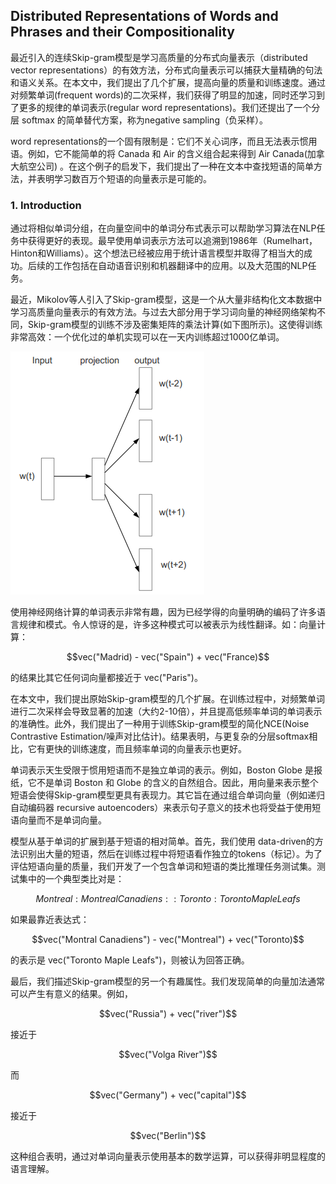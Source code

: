 ## Distributed Representations of Words and Phrases and their Compositionality 



最近引入的连续Skip-gram模型是学习高质量的分布式向量表示（distributed vector representations）的有效方法，分布式向量表示可以捕获大量精确的句法和语义关系。在本文中，我们提出了几个扩展，提高向量的质量和训练速度。通过对频繁单词(frequent words)的二次采样，我们获得了明显的加速，同时还学习到了更多的规律的单词表示(regular word representations)。我们还提出了一个分层 softmax 的简单替代方案，称为negative sampling（负采样）。

word representations的一个固有限制是：它们不关心词序，而且无法表示惯用语。例如，它不能简单的将 Canada 和 Air 的含义组合起来得到 Air Canada(加拿大航空公司) 。在这个例子的启发下，我们提出了一种在文本中查找短语的简单方法，并表明学习数百万个短语的向量表示是可能的。

### 1. Introduction

通过将相似单词分组，在向量空间中的单词分布式表示可以帮助学习算法在NLP任务中获得更好的表现。最早使用单词表示方法可以追溯到1986年（Rumelhart，Hinton和Williams）。这个想法已经被应用于统计语言模型并取得了相当大的成功。后续的工作包括在自动语音识别和机器翻译中的应用。以及大范围的NLP任务。

最近，Mikolov等人引入了Skip-gram模型，这是一个从大量非结构化文本数据中学习高质量向量表示的有效方法。与过去大部分用于学习词向量的神经网络架构不同，Skip-gram模型的训练不涉及密集矩阵的乘法计算(如下图所示)。这使得训练非常高效：一个优化过的单机实现可以在一天内训练超过1000亿单词。

![词向量分布式表示skip-gram模型](./images/词向量分布式表示skip-gram模型.png)

使用神经网络计算的单词表示非常有趣，因为已经学得的向量明确的编码了许多语言规律和模式。令人惊讶的是，许多这种模式可以被表示为线性翻译。如：向量计算：

```math
vec("Madrid) - vec("Spain") + vec("France)
```

的结果比其它任何词向量都接近于 vec("Paris")。

在本文中，我们提出原始Skip-gram模型的几个扩展。在训练过程中，对频繁单词进行二次采样会导致显著的加速（大约2-10倍），并且提高低频率单词的单词表示的准确性。此外，我们提出了一种用于训练Skip-gram模型的简化NCE(Noise Contrastive Estimation/噪声对比估计)。结果表明，与更复杂的分层softmax相比，它有更快的训练速度，而且频率单词的向量表示也更好。

单词表示天生受限于惯用短语而不是独立单词的表示。例如，Boston Globe 是报纸，它不是单词 Boston 和 Globe 的含义的自然组合。因此，用向量来表示整个短语会使得Skip-gram模型更具有表现力。其它旨在通过组合单词向量（例如递归自动编码器 recursive autoencoders）来表示句子意义的技术也将受益于使用短语向量而不是单词向量。

模型从基于单词的扩展到基于短语的相对简单。首先，我们使用 data-driven的方法识别出大量的短语，然后在训练过程中将短语看作独立的tokens（标记）。为了评估短语向量的质量，我们开发了一个包含单词和短语的类比推理任务测试集。测试集中的一个典型类比对是：

```math
Montreal: Montreal Canadiens :: Toronto : Toronto Maple Leafs
```

如果最靠近表达式：

```math
vec("Montral Canadiens") - vec("Montreal") + vec("Toronto)
```

的表示是 vec("Toronto Maple Leafs")，则被认为回答正确。

最后，我们描述Skip-gram模型的另一个有趣属性。我们发现简单的向量加法通常可以产生有意义的结果。例如，

```math
vec("Russia") + vec("river")
```

接近于

```math
vec("Volga River")
```

而

```math
vec("Germany") + vec("capital")
```

接近于

```math
vec("Berlin")
```

这种组合表明，通过对单词向量表示使用基本的数学运算，可以获得非明显程度的语言理解。

